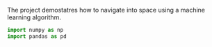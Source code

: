 The project demostatres how to navigate into space using a machine learning algorithm.

```python
import numpy as np
import pandas as pd
```

